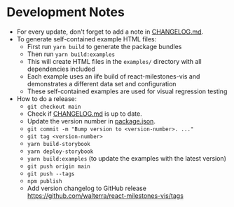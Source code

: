# Development Notes

- For every update, don't forget to add a note in [CHANGELOG.md](./CHANGELOG.md).
- To generate self-contained example HTML files:
  - First run `yarn build` to generate the package bundles
  - Then run `yarn build:examples`
  - This will create HTML files in the `examples/` directory with all dependencies included
  - Each example uses an iife build of react-milestones-vis and demonstrates a different data set and configuration
  - These self-contained examples are used for visual regression testing
- How to do a release:
  - `git checkout main`
  - Check if [CHANGELOG.md](./CHANGELOG.md) is up to date.
  - Update the version number in [package.json](./package.json).
  - `git commit -m "Bump version to <version-number>. ..."`
  - `git tag <version-number>`
  - `yarn build-storybook`
  - `yarn deploy-storybook`
  - `yarn build:examples` (to update the examples with the latest version)
  - `git push origin main`
  - `git push --tags`
  - `npm publish`
  - Add version changelog to GitHub release https://github.com/walterra/react-milestones-vis/tags
